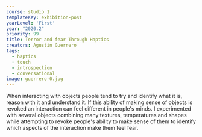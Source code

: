 ```yaml
---
course: studio 1
templateKey: exhibition-post
yearLevel: 'First'
year: "2020.2"
priority: 99
title: Terror and fear Through Haptics
creators: Agustin Guerrero
tags:
  - haptics
  - touch
  - introspection
  - conversational
image: guerrero-0.jpg
---
```


When interacting with objects people tend to try and identify what it is, reason with it and understand it. If this ability of making sense of objects is revoked an interaction can feel different in people's minds. I experimented with several objects combining many textures, temperatures and shapes while attempting to revoke people's ability to make sense of them to identify which aspects of the interaction make them feel fear.
